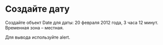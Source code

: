 # Создайте дату  <br/>

Создайте объект Date для даты: 20 февраля 2012 года, 3 часа 12 минут.   <br/>
Временная зона – местная.  <br/>

Для вывода используйте alert.  <br/>